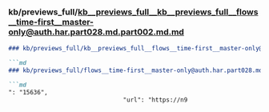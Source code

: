 ### kb/previews_full/kb__previews_full__kb__previews_full__flows__time-first__master-only@auth.har.part028.md.part002.md.md

```md
### kb/previews_full/kb__previews_full__flows__time-first__master-only@auth.har.part028.md.part002.md

```md
### kb/previews_full/flows__time-first__master-only@auth.har.part028.md (part 002)

```md
": "15636",
                                "url": "https://n9
```

```

```

```
